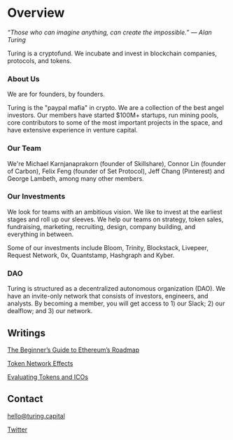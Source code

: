 # Overview
*“Those who can imagine anything, can create the impossible.” ― Alan Turing*

Turing is a cryptofund. We incubate and invest in blockchain companies, protocols, and tokens.

### About Us
We are for founders, by founders.

Turing is the "paypal mafia" in crypto. We are a collection of the best angel investors. Our members have started $100M+ startups, run mining pools, core contributors to some of the most important projects in the space, and have extensive experience in venture capital.

### Our Team
We're Michael Karnjanaprakorn (founder of Skillshare), Connor Lin (founder of Carbon), Felix Feng (founder of Set Protocol), Jeff Chang (Pinterest) and George Lambeth, among many other members.

### Our Investments
We look for teams with an ambitious vision. We like to invest at the earliest stages and roll up our sleeves. We help our teams on strategy, token sales, fundraising, marketing, recruiting, design, company building, and everything in between.

Some of our investments include Bloom, Trinity, Blockstack, Livepeer, Request Network, 0x, Quantstamp, Hashgraph and Kyber.

### DAO
Turing is structured as a decentralized autonomous organization (DAO). We have an invite-only network that consists of investors, engineers, and analysts. By becoming a member, you will get access to 1) our Slack; 2) our dealflow; and 3) our network. 

## Writings
[The Beginner’s Guide to Ethereum’s Roadmap](https://hackernoon.com/the-beginners-guide-to-ethereum-s-2020-roadmap-2ac5d2dd4881 "The Beginner’s Guide to Ethereum’s Roadmap")

[Token Network Effects](https://medium.freecodecamp.com/token-network-effects-a-new-business-model-for-a-decentralized-web-6cde8b4e862 "Token Network Effects")

[Evaluating Tokens and ICOs](https://hackernoon.com/evaluating-tokens-and-icos-e6c22c1885bb "Evaluating Tokens and ICOs")

## Contact
hello@turing.capital

[Twitter](https://www.twitter.com/turingcapital "Twitter")
